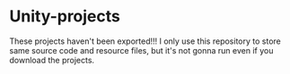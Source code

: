 # Unity-projects

These projects haven't been exported!!! I only use this repository
to store same source code and resource files, but it's not gonna
run even if you download the projects.
